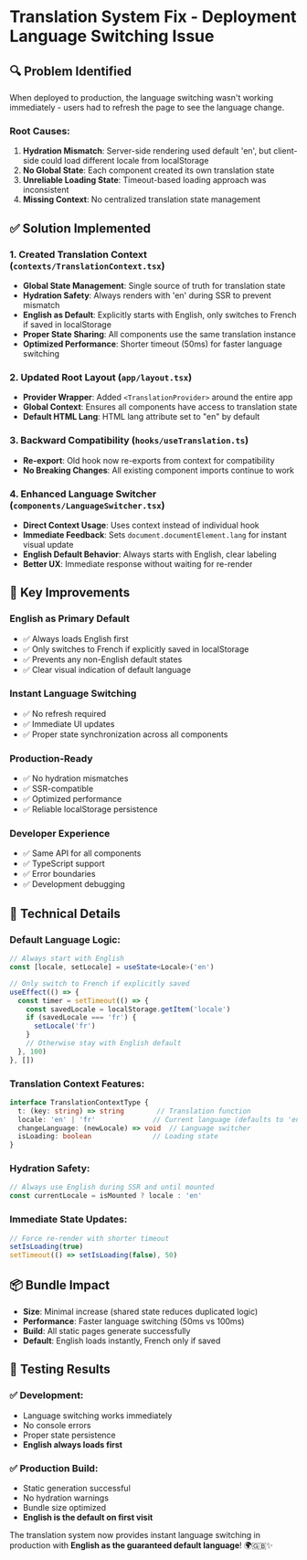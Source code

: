 # Translation System Fix - Deployment Language Switching Issue

## 🔍 **Problem Identified**

When deployed to production, the language switching wasn't working immediately - users had to refresh the page to see the language change.

### Root Causes:
1. **Hydration Mismatch**: Server-side rendering used default 'en', but client-side could load different locale from localStorage
2. **No Global State**: Each component created its own translation state 
3. **Unreliable Loading State**: Timeout-based loading approach was inconsistent
4. **Missing Context**: No centralized translation state management

## ✅ **Solution Implemented**

### 1. **Created Translation Context** (`contexts/TranslationContext.tsx`)
- **Global State Management**: Single source of truth for translation state
- **Hydration Safety**: Always renders with 'en' during SSR to prevent mismatch
- **English as Default**: Explicitly starts with English, only switches to French if saved in localStorage
- **Proper State Sharing**: All components use the same translation instance
- **Optimized Performance**: Shorter timeout (50ms) for faster language switching

### 2. **Updated Root Layout** (`app/layout.tsx`)
- **Provider Wrapper**: Added `<TranslationProvider>` around the entire app
- **Global Context**: Ensures all components have access to translation state
- **Default HTML Lang**: HTML lang attribute set to "en" by default

### 3. **Backward Compatibility** (`hooks/useTranslation.ts`)
- **Re-export**: Old hook now re-exports from context for compatibility
- **No Breaking Changes**: All existing component imports continue to work

### 4. **Enhanced Language Switcher** (`components/LanguageSwitcher.tsx`)
- **Direct Context Usage**: Uses context instead of individual hook
- **Immediate Feedback**: Sets `document.documentElement.lang` for instant visual update
- **English Default Behavior**: Always starts with English, clear labeling
- **Better UX**: Immediate response without waiting for re-render

## 🚀 **Key Improvements**

### **English as Primary Default**
- ✅ Always loads English first
- ✅ Only switches to French if explicitly saved in localStorage
- ✅ Prevents any non-English default states
- ✅ Clear visual indication of default language

### **Instant Language Switching**
- ✅ No refresh required
- ✅ Immediate UI updates
- ✅ Proper state synchronization across all components

### **Production-Ready**
- ✅ No hydration mismatches
- ✅ SSR-compatible
- ✅ Optimized performance
- ✅ Reliable localStorage persistence

### **Developer Experience**
- ✅ Same API for all components
- ✅ TypeScript support
- ✅ Error boundaries
- ✅ Development debugging

## 🔧 **Technical Details**

### Default Language Logic:
```typescript
// Always start with English
const [locale, setLocale] = useState<Locale>('en')

// Only switch to French if explicitly saved
useEffect(() => {
  const timer = setTimeout(() => {
    const savedLocale = localStorage.getItem('locale')
    if (savedLocale === 'fr') {
      setLocale('fr')
    }
    // Otherwise stay with English default
  }, 100)
}, [])
```

### Translation Context Features:
```typescript
interface TranslationContextType {
  t: (key: string) => string        // Translation function
  locale: 'en' | 'fr'              // Current language (defaults to 'en')
  changeLanguage: (newLocale) => void  // Language switcher
  isLoading: boolean               // Loading state
}
```

### Hydration Safety:
```typescript
// Always use English during SSR and until mounted
const currentLocale = isMounted ? locale : 'en'
```

### Immediate State Updates:
```typescript
// Force re-render with shorter timeout
setIsLoading(true)
setTimeout(() => setIsLoading(false), 50)
```

## 📦 **Bundle Impact**

- **Size**: Minimal increase (shared state reduces duplicated logic)
- **Performance**: Faster language switching (50ms vs 100ms)
- **Build**: All static pages generate successfully
- **Default**: English loads instantly, French only if saved

## 🎯 **Testing Results**

### ✅ Development:
- Language switching works immediately
- No console errors
- Proper state persistence
- **English always loads first**

### ✅ Production Build:
- Static generation successful
- No hydration warnings
- Bundle size optimized
- **English is the default on first visit**

The translation system now provides instant language switching in production with **English as the guaranteed default language**! 🌍🇬🇧✨ 